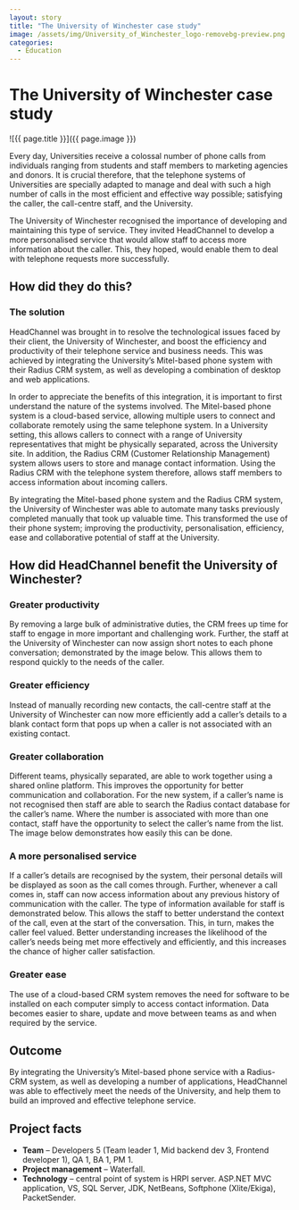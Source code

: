 ```yaml
---
layout: story
title: "The University of Winchester case study"
image: /assets/img/University_of_Winchester_logo-removebg-preview.png
categories:
  - Education
---
```

# The University of Winchester case study

![{{ page.title }}]({{ page.image }})

Every day, Universities receive a colossal number of phone calls from individuals ranging from students and staff members to marketing agencies and donors. It is crucial therefore, that the telephone systems of Universities are specially adapted to manage and deal with such a high number of calls in the most efficient and effective way possible; satisfying the caller, the call-centre staff, and the University.

The University of Winchester recognised the importance of developing and maintaining this type of service. They invited HeadChannel to develop a more personalised service that would allow staff to access more information about the caller. This, they hoped, would enable them to deal with telephone requests more successfully.

## How did they do this?
### The solution
HeadChannel was brought in to resolve the technological issues faced by their client, the University of Winchester, and boost the efficiency and productivity of their telephone service and business needs. This was achieved by integrating the University’s Mitel-based phone system with their Radius CRM system, as well as developing a combination of desktop and web applications.

In order to appreciate the benefits of this integration, it is important to first understand the nature of the systems involved. The Mitel-based phone system is a cloud-based service, allowing multiple users to connect and collaborate remotely using the same telephone system. In a University setting, this allows callers to connect with a range of University representatives that might be physically separated, across the University site. In addition, the Radius CRM (Customer Relationship Management) system allows users to store and manage contact information. Using the Radius CRM with the telephone system therefore, allows staff members to access information about incoming callers.

By integrating the Mitel-based phone system and the Radius CRM system, the University of Winchester was able to automate many tasks previously completed manually that took up valuable time. This transformed the use of their phone system; improving the productivity, personalisation, efficiency, ease and collaborative potential of staff at the University.

## How did HeadChannel benefit the University of Winchester?
### Greater productivity
By removing a large bulk of administrative duties, the CRM frees up time for staff to engage in more important and challenging work. Further, the staff at the University of Winchester can now assign short notes to each phone conversation; demonstrated by the image below. This allows them to respond quickly to the needs of the caller.


### Greater efficiency
Instead of manually recording new contacts, the call-centre staff at the University of Winchester can now more efficiently add a caller’s details to a blank contact form that pops up when a caller is not associated with an existing contact.

### Greater collaboration
Different teams, physically separated, are able to work together using a shared online platform. This improves the opportunity for better communication and collaboration. For the new system, if a caller’s name is not recognised then staff are able to search the Radius contact database for the caller’s name. Where the number is associated with more than one contact, staff have the opportunity to select the caller’s name from the list. The image below demonstrates how easily this can be done.

### A more personalised service
If a caller’s details are recognised by the system, their personal details will be displayed as soon as the call comes through. Further, whenever a call comes in, staff can now access information about any previous history of communication with the caller. The type of information available for staff is demonstrated below. This allows the staff to better understand the context of the call, even at the start of the conversation. This, in turn, makes the caller feel valued. Better understanding increases the likelihood of the caller’s needs being met more effectively and efficiently, and this increases the chance of higher caller satisfaction.

### Greater ease
The use of a cloud-based CRM system removes the need for software to be installed on each computer simply to access contact information. Data becomes easier to share, update and move between teams as and when required by the service.

## Outcome
By integrating the University’s Mitel-based phone service with a Radius-CRM system, as well as developing a number of applications, HeadChannel was able to effectively meet the needs of the University, and help them to build an improved and effective telephone service. 

## Project facts
- **Team** – Developers 5 (Team leader 1, Mid backend dev 3, Frontend developer 1), QA 1, BA 1, PM 1.
- **Project management** – Waterfall.
- **Technology** – central point of system is HRPI server. ASP.NET MVC application, VS, SQL Server, JDK, NetBeans, Softphone (Xlite/Ekiga), PacketSender.
